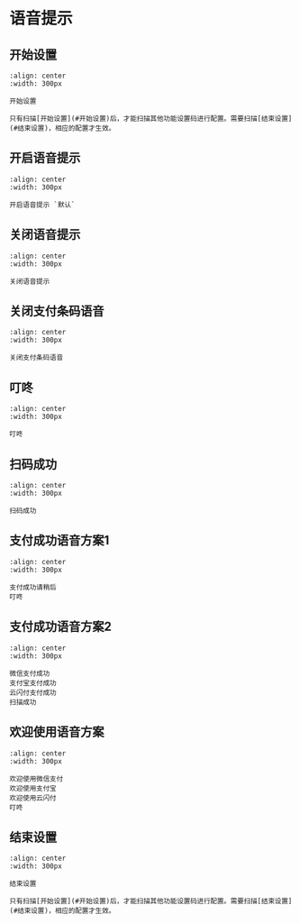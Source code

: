 # 语音提示

## 开始设置

```{figure} media/S_CMD_0001.png
:align: center
:width: 300px

开始设置
```

```{note}
只有扫描[开始设置](#开始设置)后，才能扫描其他功能设置码进行配置。需要扫描[结束设置](#结束设置)，相应的配置才生效。
```

## 开启语音提示

```{figure} media/S_CMD_040A.png
:align: center
:width: 300px

开启语音提示 `默认`
```

## 关闭语音提示

```{figure} media/S_CMD_040B.png
:align: center
:width: 300px

关闭语音提示
```

## 关闭支付条码语音

```{figure} media/S_CMD_040F.png
:align: center
:width: 300px

关闭支付条码语音
```

## 叮咚

```{figure} media/S_CMD_2002.png
:align: center
:width: 300px

叮咚
```

## 扫码成功

```{figure} media/S_CMD_2003.png
:align: center
:width: 300px

扫码成功
```

## 支付成功语音方案1

```{figure} media/S_CMD_2004.png
:align: center
:width: 300px

支付成功请稍后  
叮咚
```

## 支付成功语音方案2

```{figure} media/S_CMD_2005.png
:align: center
:width: 300px

微信支付成功  
支付宝支付成功  
云闪付支付成功  
扫描成功
```

## 欢迎使用语音方案

```{figure} media/S_CMD_2006.png
:align: center
:width: 300px

欢迎使用微信支付  
欢迎使用支付宝  
欢迎使用云闪付  
叮咚
```




## 结束设置

```{figure} media/S_CMD_0000.png
:align: center
:width: 300px

结束设置
```

```{note}
只有扫描[开始设置](#开始设置)后，才能扫描其他功能设置码进行配置。需要扫描[结束设置](#结束设置)，相应的配置才生效。
```